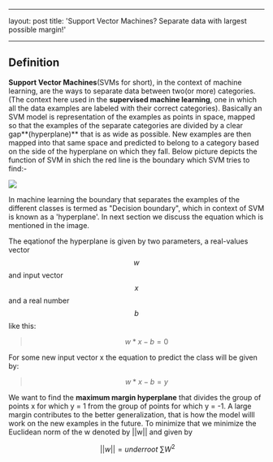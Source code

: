 
---
layout: post
title: 'Support Vector Machines? Separate data with largest possible margin!'

---

<script type="text/javascript" async
  src="https://cdn.mathjax.org/mathjax/latest/MathJax.js?config=TeX-MML-AM_CHTML">
</script>

## Definition

**Support Vector Machines**(SVMs for short), in the context of machine learning, are the ways to separate data between two(or more) categories. (The context here used in the **supervised machine learning**, one in which all the data examples are labeled with their correct categories). Basically an SVM model is representation of the examples as points in space, mapped so that the examples of the separate categories are divided by a clear gap**(hyperplane)** that is as wide as possible. New examples are then mapped into that same space and predicted to belong to a category based on the side of the hyperplane on which they fall. Below picture depicts the function of SVM in shich the red line is the boundary which SVM tries to find:-

<div class="imgcap">
<img src="assets/images/blog5/blog5_SVM_margin.PNG">
</div>

In machine learning the boundary that separates the examples of the different classes is termed as "Decision boundary", which in context of SVM is known as a 'hyperplane'. In next section we discuss the equation which is mentioned in the image.

The eqationof the hyperplane is given by two parameters, a real-values vector $$ w $$ and input vector $$ x $$ and a real number $$ b $$ like this:

> $$ w*x - b =0 $$


For some new input vector x the equation to predict the class will be given by:

> $$ w*x - b = y $$



We want to find the **maximum margin hyperplane** that divides the group of points x for which y = 1 from the group of points for which y = -1. A large margin contributes to the better generalization, that is how the model willl work on the new examples in the future. To minimize that we minimize the Euclidean norm of the w denoted by ||w|| and given by 

$$ \ ||w|| = underroot \ \sum W ^2 $$
